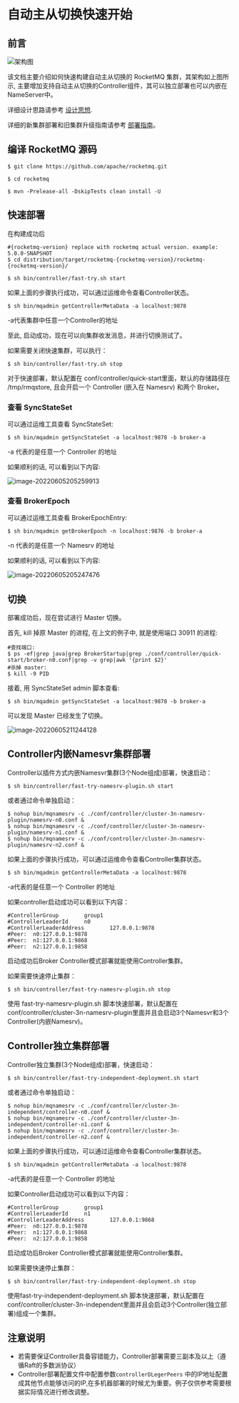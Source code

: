 # 自动主从切换快速开始

## 前言

![架构图](../image/controller/controller_design_2.png)

该文档主要介绍如何快速构建自动主从切换的 RocketMQ 集群，其架构如上图所示, 主要增加支持自动主从切换的Controller组件，其可以独立部署也可以内嵌在NameServer中。

详细设计思路请参考 [设计思想](design.md).

详细的新集群部署和旧集群升级指南请参考 [部署指南](deploy.md)。

## 编译 RocketMQ 源码

```shell
$ git clone https://github.com/apache/rocketmq.git

$ cd rocketmq

$ mvn -Prelease-all -DskipTests clean install -U
```

## 快速部署

在构建成功后

```shell
#{rocketmq-version} replace with rocketmq actual version. example: 5.0.0-SNAPSHOT
$ cd distribution/target/rocketmq-{rocketmq-version}/rocketmq-{rocketmq-version}/

$ sh bin/controller/fast-try.sh start
```

如果上面的步骤执行成功，可以通过运维命令查看Controller状态。

```shell
$ sh bin/mqadmin getControllerMetaData -a localhost:9878
```

-a代表集群中任意一个Controller的地址

至此, 启动成功，现在可以向集群收发消息，并进行切换测试了。

如果需要关闭快速集群，可以执行：

```shell
$ sh bin/controller/fast-try.sh stop
```

对于快速部署，默认配置在 conf/controller/quick-start里面，默认的存储路径在 /tmp/rmqstore, 且会开启一个 Controller (嵌入在 Namesrv) 和两个 Broker。

### 查看 SyncStateSet

可以通过运维工具查看 SyncStateSet:

```shell
$ sh bin/mqadmin getSyncStateSet -a localhost:9878 -b broker-a
```

-a 代表的是任意一个 Controller 的地址

如果顺利的话, 可以看到以下内容:

![image-20220605205259913](../image/controller/quick-start/syncstateset.png)

### 查看 BrokerEpoch

可以通过运维工具查看 BrokerEpochEntry:

```shell
$ sh bin/mqadmin getBrokerEpoch -n localhost:9876 -b broker-a
```

-n 代表的是任意一个 Namesrv 的地址

如果顺利的话, 可以看到以下内容:

![image-20220605205247476](../image/controller/quick-start/epoch.png)

## 切换

部署成功后，现在尝试进行 Master 切换。

首先, kill 掉原 Master 的进程, 在上文的例子中, 就是使用端口 30911 的进程:

```shell
#查找端口:
$ ps -ef|grep java|grep BrokerStartup|grep ./conf/controller/quick-start/broker-n0.conf|grep -v grep|awk '{print $2}'
#杀掉 master:
$ kill -9 PID
```

接着, 用 SyncStateSet admin 脚本查看:

```shell
$ sh bin/mqadmin getSyncStateSet -a localhost:9878 -b broker-a
```

可以发现 Master 已经发生了切换。

![image-20220605211244128](../image/controller/quick-start/changemaster.png)



## Controller内嵌Namesvr集群部署

Controller以插件方式内嵌Namesvr集群(3个Node组成)部署，快速启动：

```shell
$ sh bin/controller/fast-try-namesrv-plugin.sh start
```

或者通过命令单独启动：

```shell
$ nohup bin/mqnamesrv -c ./conf/controller/cluster-3n-namesrv-plugin/namesrv-n0.conf &
$ nohup bin/mqnamesrv -c ./conf/controller/cluster-3n-namesrv-plugin/namesrv-n1.conf &
$ nohup bin/mqnamesrv -c ./conf/controller/cluster-3n-namesrv-plugin/namesrv-n2.conf &
```

如果上面的步骤执行成功，可以通过运维命令查看Controller集群状态。

```shell
$ sh bin/mqadmin getControllerMetaData -a localhost:9878
```

-a代表的是任意一个 Controller 的地址

如果controller启动成功可以看到以下内容：

```
#ControllerGroup        group1
#ControllerLeaderId     n0
#ControllerLeaderAddress        127.0.0.1:9878
#Peer:  n0:127.0.0.1:9878
#Peer:  n1:127.0.0.1:9868
#Peer:  n2:127.0.0.1:9858
```

启动成功后Broker Controller模式部署就能使用Controller集群。

如果需要快速停止集群：

```shell
$ sh bin/controller/fast-try-namesrv-plugin.sh stop
```

使用 fast-try-namesrv-plugin.sh 脚本快速部署，默认配置在 conf/controller/cluster-3n-namesrv-plugin里面并且会启动3个Namesvr和3个Controller(内嵌Namesrv)。

## Controller独立集群部署

Controller独立集群(3个Node组成)部署，快速启动：

```shell
$ sh bin/controller/fast-try-independent-deployment.sh start
```

或者通过命令单独启动：

```shell
$ nohup bin/mqnamesrv -c ./conf/controller/cluster-3n-independent/controller-n0.conf &
$ nohup bin/mqnamesrv -c ./conf/controller/cluster-3n-independent/controller-n1.conf &
$ nohup bin/mqnamesrv -c ./conf/controller/cluster-3n-independent/controller-n2.conf &
```

如果上面的步骤执行成功，可以通过运维命令查看Controller集群状态。

```shell
$ sh bin/mqadmin getControllerMetaData -a localhost:9878
```

-a代表的是任意一个 Controller 的地址

如果Controller启动成功可以看到以下内容：

```
#ControllerGroup        group1
#ControllerLeaderId     n1
#ControllerLeaderAddress        127.0.0.1:9868
#Peer:  n0:127.0.0.1:9878
#Peer:  n1:127.0.0.1:9868
#Peer:  n2:127.0.0.1:9858
```

启动成功后Broker Controller模式部署就能使用Controller集群。

如果需要快速停止集群：

```shell
$ sh bin/controller/fast-try-independent-deployment.sh stop
```

使用fast-try-independent-deployment.sh 脚本快速部署，默认配置在 conf/controller/cluster-3n-independent里面并且会启动3个Controller(独立部署)组成一个集群。



## 注意说明

- 若需要保证Controller具备容错能力，Controller部署需要三副本及以上（遵循Raft的多数派协议）
- Controller部署配置文件中配置参数`controllerDLegerPeers` 中的IP地址配置成其他节点能够访问的IP,在多机器部署的时候尤为重要。例子仅供参考需要根据实际情况进行修改调整。

